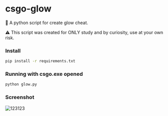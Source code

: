 # csgo-glow
🐍 A python script for create glow cheat. 

⚠️ This script was created for ONLY study and by curiosity, use at your own risk.

### Install
```bash
pip install -r requirements.txt
```

### Running with csgo.exe opened
```bash
python glow.py
```

### Screenshot
![123123](https://user-images.githubusercontent.com/20648572/145564220-9cb9782d-ee04-4768-888b-452434b0e354.jpg)
